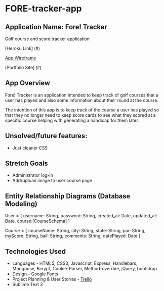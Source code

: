 # FORE-tracker-app

## Application Name: Fore! Tracker

Golf course and score tracker application

[Heroku Link] (#)

[App Wireframe](#)

[Portfolio Site] (#)
## App Overview

Fore! Tracker is an application intended to keep track of golf courses that a user has played and also some information about their round at the course.

The intention of this app is to keep track of the course a user has played so that they no longer need to keep score cards to see what they scored at a specific course helping with generating a handicap for them later.

## Unsolved/future features:
* Just cleaner CSS


## Stretch Goals
* Administrator log-in
* Add/upload image to user course page


## Entity Relationship Diagrams (Database Modeling)

User = {
  username: String,
  password: String,
  created_at: Date,
  updated_at: Date,
  course:[CourseSchema]
}

Course = {
    courseName: String,
    city: String,
    state: String,
    par: String,
    myScore: String,
    ball: String,
    comments: String,
    datePlayed: Date
}


## Technologies Used

  * Languages - HTML5, CSS3, Javascript, Express, Handlebars, Mongoose, Bcrypt, Cookie-Parser, Method-override, jQuery, bootstrap
  * Design -  Google Fonts
  * Project Planning & User Stories - [Trello](https://trello.com/b/DjHs2r0x/wdi-project-two)
  * Sublime Text 3









